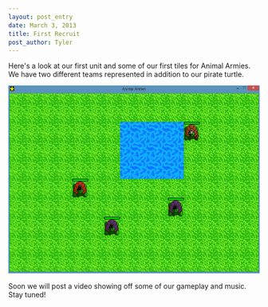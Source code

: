 ```yaml
---
layout: post_entry
date: March 3, 2013
title: First Recruit
post_author: Tyler
---
```

Here's a look at our first unit and some of our first tiles for Animal Armies. We have two different teams represented in addition to our pirate turtle.

<img alt="" src="/img/2013-03-03-turtlez.png" style="width: 600px; height: 376px;">  

Soon we will post a video showing off some of our gameplay and music. Stay tuned!